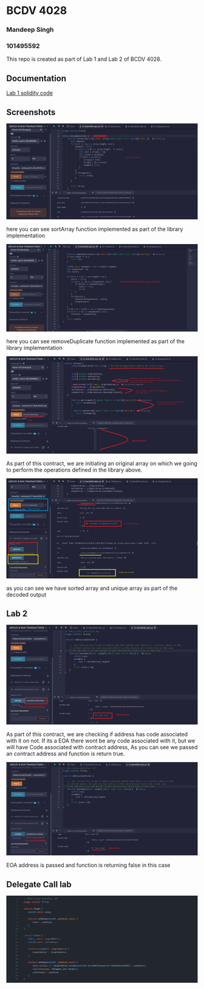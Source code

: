 
# BCDV 4028
### Mandeep Singh
### 101495592

This repo is created as part of Lab 1 and Lab 2 of BCDV 4028.


## Documentation

[Lab 1 solidity code ](https://github.com/mandeep9888/bcdv4028_lab1/blob/main/12_Bcdv4028_lab1.sol)



## Screenshots

![Sort function ](https://github.com/mandeep9888/bcdv4028_lab1/blob/7ac94ae5affc5b1ffa9c186b0b68c59c53305df3/sortArry_lib.png)

here you can see sortArray function implemented as part of the library implementation 

![Remove Duplicate function ](https://github.com/mandeep9888/bcdv4028_lab1/blob/7ac94ae5affc5b1ffa9c186b0b68c59c53305df3/removeDupArray.png)

here you can see removeDuplicate function implemented as part of the library implementation 


![Contract Code ](https://github.com/mandeep9888/bcdv4028_lab1/blob/7ac94ae5affc5b1ffa9c186b0b68c59c53305df3/contract_sort_removeDuplicate_functions.png)

As part of this contract, we are initiating an original array on which we going to perform the operations defined in the library above.


![sort and unique array outputs ](https://github.com/mandeep9888/bcdv4028_lab1/blob/7ac94ae5affc5b1ffa9c186b0b68c59c53305df3/sort_unique_outputs.png)

as you can see we have sorted array and unique array as part of the decoded output

## Lab 2

![Contract Code check ](https://github.com/mandeep9888/bcdv4028_lab1/blob/49f6bf5dde22903d20c3e4bfc10961f7c2e32bb3/contract_codecheck.png)

As part of this contract, we are checking if address has code associated with it on not. If its a EOA there wont be any code associated with it, but we will have Code associated with contract address, As you can see we passed an contract address and function is return true.

![EOA Code check ](https://github.com/mandeep9888/bcdv4028_lab1/blob/49f6bf5dde22903d20c3e4bfc10961f7c2e32bb3/EOA_codecheck.png)

EOA address is passed and function is returning false in this case

## Delegate Call lab

![EOA Code check ](https://github.com/mandeep9888/bcdv4028_lab1/blob/3913c1f59dba2800be5eff48fa5421f0da63d6be/delegateCall.png)

